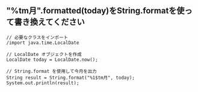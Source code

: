 ## "%tm月".formatted(today)をString.formatを使って書き換えてください

```
// 必要なクラスをインポート
/import java.time.LocalDate

// LocalDate オブジェクトを作成
LocalDate today = LocalDate.now();

// String.format を使用して今月を出力
String result = String.format("%1$tm月", today);
System.out.println(result);

```

